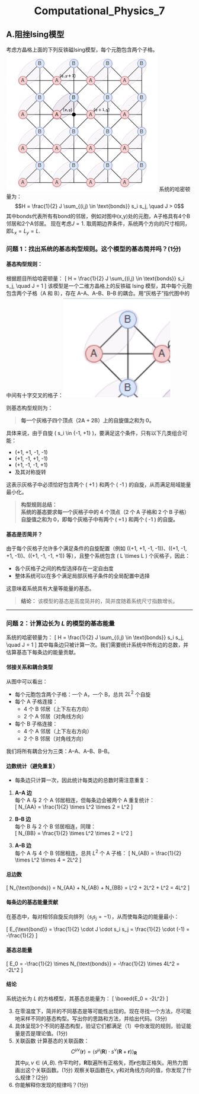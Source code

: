 # <center> Computational_Physics_7

## $\mathbf{A.}$阻挫Ising模型

考虑方晶格上面的下列反铁磁Ising模型，每个元胞包含两个子格。
![alt text](image.png)
系统的哈密顿量为：
$$H = \frac{1}{2} J \sum_{(i,j) \in \text{bonds}} s_i s_j, \quad J > 0$$
其中bonds代表所有有bond的邻居，例如对图中(x,y)处的元胞，A子格具有4个B邻居和2个A邻居。
现在考虑$J=1$. 取周期边界条件，系统两个方向的尺寸相同，即$L_x = L_y = L$.


### 问题 1：找出系统的基态构型规则。这个模型的基态简并吗？(1分)

#### 基态构型规则：

根据题目所给哈密顿量：
\[
H = \frac{1}{2} J \sum_{(i,j) \in \text{bonds}} s_i s_j, \quad J = 1
\]
该模型是一个二维方晶格上的反铁磁 Ising 模型，其中每个元胞包含两个子格（A 和 B），存在 A–A、A–B、B–B 的耦合。用“灰格子”指代图中的中间有十字交叉的格子：![alt text](image-1.png)

则基态构型规则为：

> **每一个灰格子四个顶点（2A + 2B）上的自旋值之和为 0。**

具体来说，由于自旋 \( s_i \in \{-1, +1\} \)，要满足这个条件，只有以下几类组合可能：
- (+1, +1, -1, -1)
- (+1, -1, +1, -1)
- (+1, -1, -1, +1)
- 及其对称旋转

这表示灰格子中必须恰好包含两个 \( +1 \) 和两个 \( -1 \) 的自旋，从而满足局域能量最小化。

>**构型规则总结：**  
> **系统的基态要求每一个灰格子中的 4 个顶点（2 个 A 子格和 2 个 B 子格）自旋值之和为 0，即每个灰格子中有两个 \( +1 \) 和两个 \( -1 \) 的自旋。**



#### 基态是否简并？

由于每个灰格子允许多个满足条件的自旋配置（例如 \((+1, +1, -1, -1)\)、\((+1, -1, +1, -1)\)、\((+1, -1, -1, +1)\) 等），且整个系统包含 \( L \times L \) 个灰格子，因此：

- 各个灰格子之间的构型选择存在一定自由度
- 整体系统可以在多个满足局部灰格子条件的全局配置中选择

这意味着系统具有大量等能量的基态。

> **结论：**
> 该模型的基态是高度简并的，简并度随着系统尺寸指数增长。

---

### 问题 2：计算边长为 $L$ 的模型的基态能量

系统的哈密顿量为：
\[
H = \frac{1}{2} J \sum_{(i,j) \in \text{bonds}} s_i s_j, \quad J = 1
\]
其中每条边只被计算一次。我们需要统计系统中所有边的总数，并估算基态下每条边的能量贡献。

#### 邻接关系和耦合类型

从图中可以看出：

- 每个元胞包含两个子格：一个 A，一个 B，总共 $2L^2$ 个自旋
- 每个 A 子格连接：
  - 4 个 B 邻居（上下左右方向）
  - 2 个 A 邻居（对角线方向）
- 每个 B 子格连接：
  - 4 个 A 邻居（上下左右方向）
  - 2 个 B 邻居（对角线方向）

我们将所有耦合分为三类：A–A、A–B、B–B。

#### 边数统计（避免重复）

- 每条边只计算一次，因此统计每类边的总数时需注意重复：

1. **A–A 边**  
   每个 A 与 2 个 A 邻居相连，但每条边会被两个 A 重复统计：  
   \[
   N_{AA} = \frac{1}{2} \times L^2 \times 2 = L^2
   \]

2. **B–B 边**  
   每个 B 与 2 个 B 邻居相连，同理：  
   \[
   N_{BB} = \frac{1}{2} \times L^2 \times 2 = L^2
   \]

3. **A–B 边**  
   每个 A 与 4 个 B 邻居相连，总共 $L^2$ 个 A 子格：
   \[
   N_{AB} = \frac{1}{2} \times L^2 \times 4 = 2L^2
   \]

#### 总边数
\[
N_{\text{bonds}} = N_{AA} + N_{AB} + N_{BB} = L^2 + 2L^2 + L^2 = 4L^2
\]

#### 每条边的基态能量贡献

在基态中，每对相邻自旋反向排列（$s_i s_j = -1$），从而使每条边的能量最小：

\[
E_{\text{bond}} = \frac{1}{2} \cdot J \cdot s_i s_j = \frac{1}{2} \cdot (-1) = -\frac{1}{2}
\]

#### 基态总能量

\[
E_0 = -\frac{1}{2} \times N_{\text{bonds}} = -\frac{1}{2} \times 4L^2 = -2L^2
\]

#### 结论

系统边长为 $L$ 的方格模型，其基态总能量为：
\[
\boxed{E_0 = -2L^2}
\]

3. 在零温度下，简并的不同基态是等可能性出现的。现在寻找一个方法，尽可能地采样不同的基态构型。写出你的思路和方法，并给出代码。(3分)
4. 具体呈现3个不同的基态构型，验证它们都满足（1）中你发现的规则，验证能量是否是理论值。(1分)
5. 关联函数 计算基态的关联函数：
$$
C^{\mu\nu}(\mathbf{r}) = \langle s^\mu(\mathbf{R}) \cdot s^\nu(\mathbf{R} + \mathbf{r}) \rangle_{\mathbf{R}}$$
其中$\mu, \nu \in (A, B)$. 作平均时，$\mathbf{R}$取遍所有正格矢，而$\mathbf{r}$也取正格矢。用热力图画出这个关联函数。(1分) 观察关联函数在x, y和对角线方向的值，你发现了什么规律？(2分)
6. 你能解释你发现的规律吗？(1分)